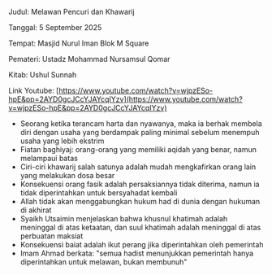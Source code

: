 Judul: Melawan Pencuri dan Khawarij

Tanggal: 5 September 2025

Tempat: Masjid Nurul Iman Blok M Square

Pemateri: Ustadz Mohammad Nursamsul Qomar

Kitab: Ushul Sunnah

Link Youtube: [https://www.youtube.com/watch?v=wjpzESo-hpE&pp=2AYD0gcJCcYJAYcqIYzv](https://www.youtube.com/watch?v=wjpzESo-hpE&pp=2AYD0gcJCcYJAYcqIYzv)

- Seorang ketika terancam harta dan nyawanya, maka ia berhak
membela diri dengan usaha yang berdampak paling minimal
sebelum menempuh usaha yang lebih ekstrim
- Fiatan baghiyaj: orang-orang yang memiliki aqidah yang benar,
namun melampaui batas
- Ciri-ciri khawarij salah satunya adalah mudah mengkafirkan orang
lain yang melakukan dosa besar
- Konsekuensi orang fasik adalah persaksiannya tidak diterima,
namun ia tidak diperintahkan untuk bersyahadat kembali
- Allah tidak akan menggabungkan hukum had di dunia dengan hukuman
di akhirat
- Syaikh Utsaimin menjelaskan bahwa khusnul khatimah adalah meninggal
di atas ketaatan, dan suul khatimah adalah meninggal di atas
perbuatan maksiat
- Konsekuensi baiat adalah ikut perang jika diperintahkan oleh
pemerintah
- Imam Ahmad berkata: "semua hadist menunjukkan pemerintah
hanya diperintahkan untuk melawan, bukan membunuh"

